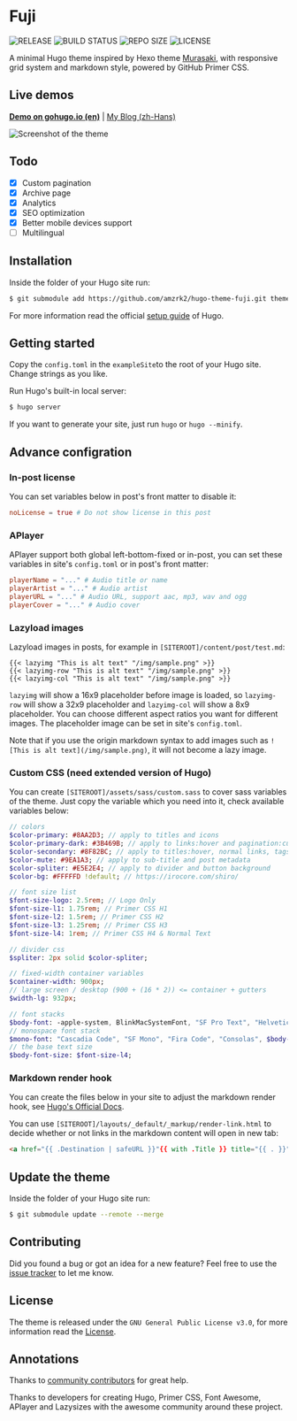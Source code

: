 # Fuji

![RELEASE](https://img.shields.io/github/v/release/amzrk2/hugo-theme-fuji) ![BUILD STATUS](https://img.shields.io/github/workflow/status/amzrk2/hugo-theme-fuji/Build%20Test) ![REPO SIZE](https://img.shields.io/github/repo-size/amzrk2/hugo-theme-fuji) ![LICENSE](https://img.shields.io/github/license/amzrk2/hugo-theme-fuji)

A minimal Hugo theme inspired by Hexo theme [Murasaki](https://github.com/printempw/hexo-theme-murasaki/), with responsive grid system and markdown style, powered by GitHub Primer CSS.

## Live demos

[**Demo on gohugo.io (en)**](https://themes.gohugo.io/theme/hugo-theme-fuji/) | [My Blog (zh-Hans)](https://blog.amzrk2.cc/)

![Screenshot of the theme](https://raw.githubusercontent.com/amzrk2/hugo-theme-fuji/master/images/screenshot.png)

## Todo

- [x] Custom pagination
- [x] Archive page
- [x] Analytics
- [x] SEO optimization
- [x] Better mobile devices support
- [ ] Multilingual

## Installation

Inside the folder of your Hugo site run:

```bash
$ git submodule add https://github.com/amzrk2/hugo-theme-fuji.git themes/fuji
```

For more information read the official [setup guide](https://gohugo.io/overview/installing/) of Hugo.

## Getting started

Copy the ```config.toml``` in the ```exampleSite```to the root of your Hugo site. Change strings as you like.

Run Hugo's built-in local server:

```bash
$ hugo server
```

If you want to generate your site, just run ```hugo``` or ```hugo --minify```.

## Advance configration

### In-post license

You can set variables below in post's front matter to disable it:

```toml
noLicense = true # Do not show license in this post
```

### APlayer

APlayer support both global left-bottom-fixed or in-post, you can set these variables in site's ```config.toml``` or in post's front matter:

```toml
playerName = "..." # Audio title or name
playerArtist = "..." # Audio artist
playerURL = "..." # Audio URL, support aac, mp3, wav and ogg
playerCover = "..." # Audio cover
```

### Lazyload images

Lazyload images in posts, for example in ```[SITEROOT]/content/post/test.md```:

```go-html-template
{{< lazyimg "This is alt text" "/img/sample.png" >}}
{{< lazyimg-row "This is alt text" "/img/sample.png" >}}
{{< lazyimg-col "This is alt text" "/img/sample.png" >}}
```

```lazyimg``` will show a 16x9 placeholder before image is loaded, so ```lazyimg-row``` will show a 32x9 placeholder and ```lazyimg-col``` will show a 8x9 placeholder. You can choose different aspect ratios you want for different images. The placeholder image can be set in site's ```config.toml```.

Note that if you use the origin markdown syntax to add images such as ```![This is alt text](/img/sample.png)```, it will not become a lazy image.

### Custom CSS (need extended version of Hugo)

You can create ```[SITEROOT]/assets/sass/custom.sass``` to cover sass variables of the theme. Just copy the variable which you need into it, check available variables below:

```sass
// colors
$color-primary: #8AA2D3; // apply to titles and icons
$color-primary-dark: #3B469B; // apply to links:hover and pagination:current
$color-secondary: #8F82BC; // apply to titles:hover, normal links, tags, pagination and sidebars
$color-mute: #9EA1A3; // apply to sub-title and post metadata
$color-spliter: #E5E2E4; // apply to divider and button background
$color-bg: #FFFFFD !default; // https://irocore.com/shiro/

// font size list
$font-size-logo: 2.5rem; // Logo Only
$font-size-l1: 1.75rem; // Primer CSS H1
$font-size-l2: 1.5rem; // Primer CSS H2
$font-size-l3: 1.25rem; // Primer CSS H3
$font-size-l4: 1rem; // Primer CSS H4 & Normal Text

// divider css
$spliter: 2px solid $color-spliter;

// fixed-width container variables
$container-width: 900px;
// large screen / desktop (900 + (16 * 2)) <= container + gutters
$width-lg: 932px;

// font stacks
$body-font: -apple-system, BlinkMacSystemFont, "SF Pro Text", "Helvetica Neue", "Helvetica", "Arial", "PingFang SC", "Hiragino Sans GB", "Source Han Sans CN", "Source Han Sans SC", "Microsoft YaHei", "WenQuanYi Micro Hei", sans-serif;
// monospace font stack
$mono-font: "Cascadia Code", "SF Mono", "Fira Code", "Consolas", $body-font;
// the base text size
$body-font-size: $font-size-l4;
```

### Markdown render hook

You can create the files below in your site to adjust the markdown render hook, see [Hugo's Official Docs](https://gohugo.io/getting-started/configuration-markup#markdown-render-hooks).

You can use ```[SITEROOT]/layouts/_default/_markup/render-link.html``` to decide whether or not links in the markdown content will open in new tab:

```html
<a href="{{ .Destination | safeURL }}"{{ with .Title }} title="{{ . }}"{{ end }}{{ if strings.HasPrefix .Destination "http" }} target="_blank"{{ end }}>{{ .Text | safeHTML }}</a>
```

## Update the theme

Inside the folder of your Hugo site run:

```bash
$ git submodule update --remote --merge
```

## Contributing

Did you found a bug or got an idea for a new feature? Feel free to use the [issue tracker](https://github.com/amzrk2/hugo-theme-fuji/issues) to let me know.

## License

The theme is released under the ```GNU General Public License v3.0```, for more information read the [License](https://github.com/amzrk2/hugo-theme-fuji/blob/master/LICENSE).

## Annotations

Thanks to [community contributors](https://github.com/amzrk2/hugo-theme-fuji/graphs/contributors) for great help.

Thanks to developers for creating Hugo, Primer CSS, Font Awesome, APlayer and Lazysizes with the awesome community around these project.
